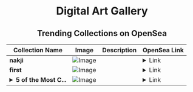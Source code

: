 <div align="center">

# Digital Art Gallery

## Trending Collections on OpenSea

| Collection Name                       | Image                                                                                     | Description                       | OpenSea Link                                                                                          |
|---------------------------------------|-------------------------------------------------------------------------------------------|-----------------------------------|--------------------------------------------------------------------------------------------------------|
| **nakji** | ![Image](https://i.seadn.io/s/raw/files/a5aa7469cebf3024441d6a4d777c0787.webp?w=500&auto=format?w=200&auto=format) |  | <details><summary>Link</summary>[nakji](https://opensea.io/collection/nakji)</details> |
| **first** | ![Image](https://i.seadn.io/s/raw/files/a5aa7469cebf3024441d6a4d777c0787.webp?w=500&auto=format?w=200&auto=format) |  | <details><summary>Link</summary>[first](https://opensea.io/collection/first-491)</details> |
| **<details><summary>5 of the Most C...</summary>5 of the Most Creepy Monsters from Movies Created without computer graphics</details>** | ![Image](https://i.seadn.io/s/raw/files/702268f91bdb3604c279b69623aba784.png?w=500&auto=format?w=200&auto=format) |  | <details><summary>Link</summary>[5 of the Most Creepy Monsters from Movies Created without computer graphics](https://opensea.io/collection/5-of-the-most-creepy-monsters-from-movies-created)</details> |

</div>